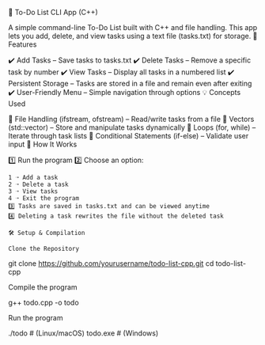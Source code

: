 📝 To-Do List CLI App (C++)

A simple command-line To-Do List built with C++ and file handling. This app lets you add, delete, and view tasks using a text file (tasks.txt) for storage.
🚀 Features

✔️ Add Tasks – Save tasks to tasks.txt
✔️ Delete Tasks – Remove a specific task by number
✔️ View Tasks – Display all tasks in a numbered list
✔️ Persistent Storage – Tasks are stored in a file and remain even after exiting
✔️ User-Friendly Menu – Simple navigation through options
💡 Concepts Used

🔹 File Handling (ifstream, ofstream) – Read/write tasks from a file
🔹 Vectors (std::vector<string>) – Store and manipulate tasks dynamically
🔹 Loops (for, while) – Iterate through task lists
🔹 Conditional Statements (if-else) – Validate user input
📜 How It Works

1️⃣ Run the program
2️⃣ Choose an option:

    1 ➝ Add a task
    2 ➝ Delete a task
    3 ➝ View tasks
    4 ➝ Exit the program
    3️⃣ Tasks are saved in tasks.txt and can be viewed anytime
    4️⃣ Deleting a task rewrites the file without the deleted task

    🛠 Setup & Compilation

    Clone the Repository

git clone https://github.com/yourusername/todo-list-cpp.git
cd todo-list-cpp

Compile the program

g++ todo.cpp -o todo

Run the program

./todo  # (Linux/macOS)
todo.exe # (Windows)
